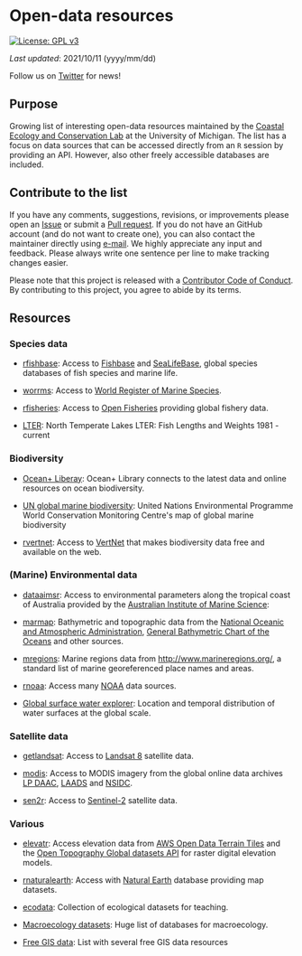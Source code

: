 # Open-data resources

[![License: GPL v3](https://img.shields.io/badge/License-GPLv3-blue.svg)](https://www.gnu.org/licenses/gpl-3.0)

*Last updated*: 2021/10/11 (yyyy/mm/dd)

Follow us on [Twitter](https://twitter.com/AllgeierLab) for news!

## Purpose

Growing list of interesting open-data resources maintained by the [Coastal Ecology and Conservation Lab](https://www.jacoballgeier.com) at the University of Michigan.
The list has a focus on data sources that can be accessed directly from an `R` session by providing an API.
However, also other freely accessible databases are included.

## Contribute to the list

If you have any comments, suggestions, revisions, or improvements please open an [Issue](https://github.com/Allgeier-Lab/open-data-resources/issues) or submit a [Pull request](https://github.com/Allgeier-Lab/open-data-resources/pulls).
If you do not have an GitHub account (and do not want to create one), you can also contact the maintainer directly using [e-mail](mailto:mhk.hesselbarth@gmail.com).
We highly appreciate any input and feedback.
Please always write one sentence per line to make tracking changes easier.

Please note that this project is released with a [Contributor Code of Conduct](CODE_OF_CONDUCT.md).
By contributing to this project, you agree to abide by its terms.

## Resources

### Species data

-   [rfishbase](https://docs.ropensci.org/rfishbase/): Access to [Fishbase](https://www.fishbase.org) and [SeaLifeBase](www.sealifebase.org), global species databases of fish species and marine life.

-   [worrms](https://docs.ropensci.org/worrms): Access to [World Register of Marine Species](http://www.marinespecies.org/).

-   [rfisheries](https://github.com/ropensci/rfisheries): Access to [Open Fisheries](http://www.openfisheries.org) providing global fishery data.

-   [LTER](https://lter.limnology.wisc.edu/index.php/dataset/north-temperate-lakes-lter-fish-lengths-and-weights-1981-current): North Temperate Lakes LTER: Fish Lengths and Weights 1981 - current

### Biodiversity

-   [Ocean+ Liberay](https://library.oceanplus.org): Ocean+ Library connects to the latest data and online resources on ocean biodiversity.

-   [UN global marine biodiversity](https://www.unep-wcmc.org/featured-projects/ocean-data-viewer): United Nations Environmental Programme World Conservation Monitoring Centre's map of global marine biodiversity

-   [rvertnet](https://docs.ropensci.org/rvertnet/): Access to [VertNet](http://www.vertnet.org/index.html) that makes biodiversity data free and available on the web.

### (Marine) Environmental data

-   [dataaimsr](https://docs.ropensci.org/dataaimsr/): Access to environmental parameters along the tropical coast of Australia provided by the [Australian Institute of Marine Science](https://www.aims.gov.au/docs/data/data.html):

-   [marmap](https://github.com/ericpante/marmap): Bathymetric and topographic data from the [National Oceanic and Atmospheric Administration](https://www.noaa.gov), [General Bathymetric Chart of the Oceans](https://www.gebco.net) and other sources.

-   [mregions](https://github.com/ropensci/mregions): Marine regions data from <http://www.marineregions.org/>, a standard list of marine georeferenced place names and areas.

-   [rnoaa](https://docs.ropensci.org/rnoaa/): Access many [NOAA](https://www.ncdc.noaa.gov/cdo-web/webservices/v2) data sources.

- [Global surface water explorer](https://global-surface-water.appspot.com/#): Location and temporal distribution of water surfaces at the global scale.

### Satellite data

-   [getlandsat](https://github.com/ropensci/getlandsat): Access to [Landsat 8](https://landsat.usgs.gov) satellite data.

-   [modis](https://github.com/MatMatt/MODIS): Access to MODIS imagery from the global online data archives [LP DAAC](https://lpdaac.usgs.gov/), [LAADS](https://ladsweb.modaps.eosdis.nasa.gov/) and [NSIDC](https://nsidc.org/).

-   [sen2r](https://sen2r.ranghetti.info): Access to [Sentinel-2](https://sentinel.esa.int/web/sentinel/missions/sentinel-2) satellite data.

### Various

-   [elevatr](https://github.com/jhollist/elevatr/): Access elevation data from [AWS Open Data Terrain Tiles](https://registry.opendata.aws/terrain-tiles/) and the [Open Topography Global datasets API](https://opentopography.org) for raster digital elevation models.

-   [rnaturalearth](https://github.com/ropensci/rnaturalearth): Access with [Natural Earth](http://www.naturalearthdata.com) database providing map datasets.

-   [ecodata](https://github.com/TheoreticalEcology/ecodata): Collection of ecological datasets for teaching.

- [Macroecology datasets](https://docs.google.com/spreadsheets/d/1lZ8XzhEnXOlkvepkxOnGvtRr3gTSNm3hlkRgELxfTLI/edit#gid=1150363964): Huge list of databases for macroecology.

- [Free GIS data](https://freegisdata.rtwilson.com): List with several free GIS data resources
